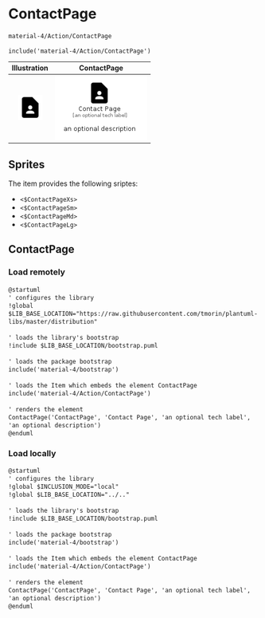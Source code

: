 # ContactPage


```text
material-4/Action/ContactPage
```

```text
include('material-4/Action/ContactPage')
```



| Illustration | ContactPage |
| :---: | :---: |
| ![illustration for Illustration](../../material-4/Action/ContactPage.png) | ![illustration for ContactPage](../../material-4/Action/ContactPage.Local.png) |



## Sprites
The item provides the following sriptes:

- `<$ContactPageXs>`
- `<$ContactPageSm>`
- `<$ContactPageMd>`
- `<$ContactPageLg>`





## ContactPage

### Load remotely
```plantuml
@startuml
' configures the library
!global $LIB_BASE_LOCATION="https://raw.githubusercontent.com/tmorin/plantuml-libs/master/distribution"

' loads the library's bootstrap
!include $LIB_BASE_LOCATION/bootstrap.puml

' loads the package bootstrap
include('material-4/bootstrap')

' loads the Item which embeds the element ContactPage
include('material-4/Action/ContactPage')

' renders the element
ContactPage('ContactPage', 'Contact Page', 'an optional tech label', 'an optional description')
@enduml
```

### Load locally
```plantuml
@startuml
' configures the library
!global $INCLUSION_MODE="local"
!global $LIB_BASE_LOCATION="../.."

' loads the library's bootstrap
!include $LIB_BASE_LOCATION/bootstrap.puml

' loads the package bootstrap
include('material-4/bootstrap')

' loads the Item which embeds the element ContactPage
include('material-4/Action/ContactPage')

' renders the element
ContactPage('ContactPage', 'Contact Page', 'an optional tech label', 'an optional description')
@enduml
```

